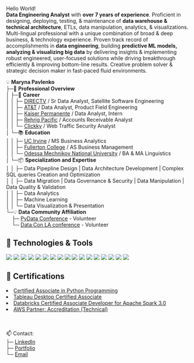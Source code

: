 Hello World!
<br><b>Data Engineering Analyst</b> with <b>over 7 years of experience</b>. Proficient in designing, deploying, testing, & maintenance of <b>data warehouse & technical architecture</b>, ETLs, data manipulation, analytics, & visualizations. Multi-lingual professional with a unique combination of broad & deep business, & technology experience. Proven track record of accomplishments in <b>data engineering</b>, building <b>predictive ML models, analyzing & visualizing big data</b> by delivering insights & implementing robust engineered, user-focused solutions while driving breakthrough efficiently & improving bottom-line results. Creative problem solver & strategic decision maker in fast-paced fluid environments.</br> 

💡 <b>Maryna Pavlenko</b>  
├─🚀 <b>Professional Overview</b>  
│ ├─💼 <b>Career</b>  
│ │ ├─ <a href="https://www.directv.com/">DIRECTV</a> / Sr Data Analyst, Satellite Software Engineering    
│ │ ├─ <a href="https://www.att.com/">AT&T</a> / Data Analyst, Product Field Engineering  
│ │ ├─ <a href="https://about.kaiserpermanente.org/">Kaiser Permanente</a> / Data Analyst, Intern  
│ │ ├─ <a href="https://www.rehrigpacific.com/">Rehrig Pacific</a> / Accounts Receivable Analyst   
│ │ └─ <a href="https://www.clickky.biz/">Clickky</a> / Web Traffic Security Analyst   
│ └─📚 <b>Education</b>  
│ │ ├─ <a href="https://uci.edu/">UC Irvine</a> / MS Business Analytics  
│ │ ├─ <a href="https://www.fullcoll.edu/">Fullerton College</a> / AS Business Management    
│ │ └─ <a href="http://onu.edu.ua/">Odessa Mechnikov National University</a> / BA & MA Linguistics  
│ └─📦 <b>Specialization and Expertise</b>  
│ │ ├─ Data Pipepline Design | Data Architecture Development | Complex SQL queries Creation and Optimization  
│ │ ├─ Data Migration | Data Governance & Security | Data Manipulation | Data Quality & Validation  
│ │ ├─ Data Analytics  
│ │ ├─ Machine Learning  
│ │ └─ Data Visualization & Presentation  
└─💡 <b>Data Community Affiliation</b>  
&#160;&#160;&#160;&#160;├─ <a href="https://pydata.org/la2019/">PyData Conference</a> - Volunteer  
&#160;&#160;&#160;&#160;└─ <a href="https://datapoints.griddynamics.com/events/data-points-virtual-summit-healthcare-finance-06-09-2021/">Data Con LA conference</a> - Volunteer   
## 🔧 Technologies & Tools
![](https://img.shields.io/badge/Code-Python-informational?style=flat&logo=python&logoColor=white&color=2bbc8a)
![](https://img.shields.io/badge/Code-R-informational?style=flat&logo=R&logoColor=white&color=2bbc8a)
![](https://img.shields.io/badge/Code-Spark-informational?style=flat&logo=Spark&logoColor=white&color=2bbc8a)
![](https://img.shields.io/badge/Database-MySQL-informational?style=flat&logo=gnu-bash&logoColor=white&color=2bbc8a)
![](https://img.shields.io/badge/Database-MS_SQL-informational?style=flat&logo=gnu-bash&logoColor=white&color=2bbc8a)
![](https://img.shields.io/badge/Database-PostgreSQL-informational?style=flat&logo=postgresql&logoColor=white&color=2bbc8a)
![](https://img.shields.io/badge/Database-Oracle-informational?style=flat&logo=Oracle&logoColor=white&color=2bbc8a)
![](https://img.shields.io/badge/Database_management-Teradata-informational?style=flat&logo=Teradata&logoColor=white&color=2bbc8a)
![](https://img.shields.io/badge/Data_Visualization-Tableau-informational?style=flat&logo=Tableau&logoColor=white&color=2bbc8a)
![](https://img.shields.io/badge/Data_Analytics-Alteryx-informational?style=flat&logo=Alteryx&logoColor=white&color=2bbc8a)
![](https://img.shields.io/badge/Unified_Analytics_Platform-Databricks-informational?style=flat&logo=Databricks&logoColor=white&color=2bbc8a)
![](https://img.shields.io/badge/Workflow_management-Airflow-informational?style=flat&logo=Airflow&logoColor=white&color=2bbc8a)
![](https://img.shields.io/badge/Cloud-Amazon_Web_Service-informational?style=flat&logo=Amazon&logoColor=white&color=2bbc8a)
![](https://img.shields.io/badge/Cloud-AWS_S3-informational?style=flat&logo=S3&logoColor=white&color=2bbc8a)
![](https://img.shields.io/badge/Cloud-AWS_Redshift-informational?style=flat&logo=Redshift&logoColor=white&color=2bbc8a)
![](https://img.shields.io/badge/Cloud-Microsoft_Azure-informational?style=flat&logo=microsoft&logoColor=white&color=2bbc8a)
![](https://img.shields.io/badge/Cloud-Snowflake-informational?style=flat&logo=Snowflake&logoColor=white&color=2bbc8a)


## 	📄 Certifications
<li><a href="https://www.credly.com/badges/2cdbf85a-3959-48fc-8c9b-9b26006a8e78/embedded">Certified Associate in Python Programming</a></li>
<li><a href="https://www.credly.com/badges/5191f870-d954-49e3-ae57-bc0015ddf9b7/embedded">Tableau Desktop Certified Associate</a></li>
<li><a href="https://credentials.databricks.com/178a748e-6680-413d-acaf-eb5c0dd7fb46">Databricks Certified Associate Developer for Apache Spark 3.0</a></li>
<li><a href="https://www.credly.com/badges/88f5b6c9-9724-4e5f-aa8a-d92baa1f7d86/embedded">AWS Partner: Accreditation (Technical)</a></li>

<br></br>
📫 Contact:   
├─ [LinkedIn](https://www.linkedin.com/in/marynapavlenko/)   
├─ [Portfolio](https://mpavlenk.github.io/)   
└─ [Email](mailto:mpavlenk@uci.edu) 


